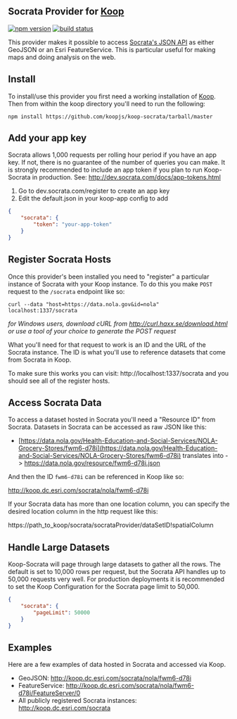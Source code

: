 ## Socrata Provider for [Koop](https://github.com/Esri/koop)

[![npm version](https://img.shields.io/npm/v/koop-socrata.svg?style=flat-square)](https://www.npmjs.com/package/koop-socrata)
[![build status](https://img.shields.io/travis/koopjs/koop-socrata.svg?style=flat-square)](https://travis-ci.org/koopjs/koop-socrata)

This provider makes it possible to access [Socrata's JSON API](http://dev.socrata.com/docs/formats/json.html) as either GeoJSON or an Esri FeatureService. This is particular useful for making maps and doing analysis on the web.

## Install

To install/use this provider you first need a working installation of [Koop](https://github.com/Esri/koop). Then from within the koop directory you'll need to run the following:

```
npm install https://github.com/koopjs/koop-socrata/tarball/master
```

## Add your app key
Socrata allows 1,000 requests per rolling hour period if you have an app key. If not, there is no guarantee of the number of queries you can make. It is strongly recommended to include an app token if you plan to run Koop-Socrata in production. See:
http://dev.socrata.com/docs/app-tokens.html

1. Go to dev.socrata.com/register to create an app key
2. Edit the default.json in your koop-app config to add
```json
{
	"socrata": {
		"token": "your-app-token"
	}
}
```
## Register Socrata Hosts

Once this provider's been installed you need to "register" a particular instance of Socrata with your Koop instance. To do this you make `POST` request to the `/socrata` endpoint like so: 

```
curl --data "host=https://data.nola.gov&id=nola" localhost:1337/socrata
```
*for Windows users, download cURL from http://curl.haxx.se/download.html or use a tool of your choice to generate the POST request*

What you'll need for that request to work is an ID and the URL of the Socrata instance. The ID is what you'll use to reference datasets that come from Socrata in Koop.

To make sure this works you can visit: http://localhost:1337/socrata and you should see all of the register hosts. 

## Access Socrata Data

To access a dataset hosted in Socrata you'll need a "Resource ID" from Socrata. Datasets in Socrata can be accessed as raw JSON like this:

* [https://data.nola.gov/Health-Education-and-Social-Services/NOLA-Grocery-Stores/fwm6-d78i](https://data.nola.gov/Health-Education-and-Social-Services/NOLA-Grocery-Stores/fwm6-d78i) translates into -> https://data.nola.gov/resource/fwm6-d78i.json

And then the ID `fwm6-d78i` can be referenced in Koop like so:

http://koop.dc.esri.com/socrata/nola/fwm6-d78i

If your Socrata data has more than one location column, you can specify the desired location column in the http request like this:

https://path_to_koop/socrata/socrataProvider/dataSetID!spatialColumn

## Handle Large Datasets

Koop-Socrata will page through large datasets to gather all the rows. The default is set to 10,000 rows per request, but the Socrata API handles up to 50,000 requests very well. For production deployments it is recommended to set the Koop Configuration for the Socrata page limit to 50,000.

```json
{
	"socrata": {
		"pageLimit": 50000
	}
}
```

## Examples 

Here are a few examples of data hosted in Socrata and accessed via Koop.

* GeoJSON: http://koop.dc.esri.com/socrata/nola/fwm6-d78i
* FeatureService: http://koop.dc.esri.com/socrata/nola/fwm6-d78i/FeatureServer/0
* All publicly registered Socrata instances: http://koop.dc.esri.com/socrata
